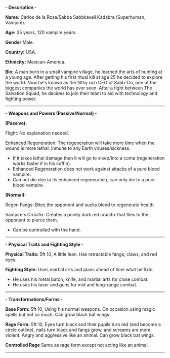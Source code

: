 
**- Description -**

**Name:** Carlos de la Rosa/Sabba Sabbkaveli Kadabra (Superhuman, Vampire).

**Age:** 25 years, 120 vampire years.

**Gender** Male.

**Country:** USA.

**Ethnicity:** Mexican-America.

**Bio:** A man born in a small vampire village, he learned the arts of hunting at a young age. After getting his first ritual kill at age 25 he decided to explore the world. Now he's known as the filthy rich CEO of Sabb-Co, one of the biggest companies the world has ever seen. After a fight between The Salvation Squad, he decides to join their team to aid with technology and fighting power. 

-----
**- Weapons and Powers (Passive/Normal) -**

**(Passive):**

Flight: No explanation needed.

Enhanced Regeneration: The regeneration will take more time when the wound is more lethal. Inmune to any Earth viruses/sickness.
  - If it takes lethal damage then it will go to sleep/into a coma (regeneration works faster if in his coffin).
  - Enhanced Regeneration does not work against attacks of a pure blood vampire.
  - Can not die due to its enhanced regeneration, can only die to a pure blood vampire.


**(Normal):**

Regen Fangs: Bites the opponent and sucks blood to regenerate health.

Vampire's Crucifix: Creates a pointy dark red crucifix that flies to the opponent to pierce them.
  - Can be controlled with the hand.


-----
**- Physical Traits and Fighting Style -**

**Physical Traits:** 5ft 10, A little lean. Has retractable fangs, claws, and red eyes. 

**Fighting Style:** Uses martial arts and plans ahead of time what he'll do. 
   - He uses his metal baton, knife, and martial arts for close combat. 
   - He uses his taser and guns for mid and long-range combat. 

-----
**- Transformations/Forms -**

**Base Form:** 5ft 10, Using his normal weapons. On occasion using magic spells but not so much. Can grow black bat wings.

**Rage Form:** 5ft 10, Eyes turn black and their pupils turn red (and become a circle outline), nails turn black and fangs grow, and screams are more violent. Angry and aggressive like an animal. Can grow black bat wings. 

**Controlled Rage** Same as rage form except not acting like an animal.

-----
